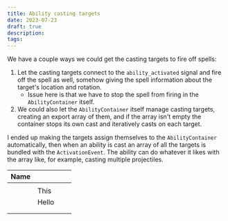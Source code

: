 ```yaml
---
title: Ability casting targets
date: 2023-07-23
draft: true
description:
tags:
---
```


We have a couple ways we could get the casting targets to fire off spells:
1. Let the casting targets connect to the `ability_activated` signal and fire off the spell as well, somehow giving the spell information about the target's location and rotation.
	- Issue here is that we have to stop the spell from firing in the `AbilityContainer` itself.
2. We could also let the `AbilityContainer` itself manage casting targets, creating an export array of them, and if the array isn't empty the container stops its own cast and iteratively casts on each target.

I ended up making the targets assign themselves to the `AbilityContainer` automatically, then when an ability is cast an array of all the targets is bundled with the `ActivationEvent`. The ability can do whatever it likes with the array like, for example, casting multiple projectiles. 

















| Name |       |     |     |
| ---- | ----- | --- | --- |
|      |       |     |     |
|      | This  |     |     |
|      | Hello |     |     |
|      |       |     |     |
|      |       |     |     |







